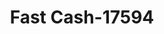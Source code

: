 ---
f_zip-code: 39601
f_state-code: MS
title: Fast Cash-17594
f_phone: 601-823-4772
f_city-only: Brookhaven
f_address: 609 W Congress Street Brookhaven
f_location-unique-id: '17594'
slug: fast-cash-17594
updated-on: '2024-05-30T13:46:58.046Z'
created-on: '2024-05-30T13:36:59.803Z'
published-on: '2024-05-30T13:54:32.469Z'
f_city-state: cms/city/brookhaven-ms.md
f_company: cms/company/fast-cash.md
f_state: cms/state/mississippi.md
layout: '[payday-loan].html'
tags: payday-loan
---
